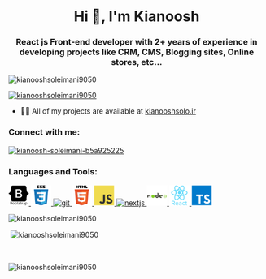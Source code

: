 <h1 align="center">Hi 👋, I'm Kianoosh</h1>
<h3 align="center">React js Front-end developer with 2+ years of experience in developing projects like CRM, CMS, Blogging sites, Online stores, etc...</h3>

<p align="left"> <img src="https://komarev.com/ghpvc/?username=kianooshsoleimani9050&label=Profile%20views&color=0e75b6&style=flat" alt="kianooshsoleimani9050" /> </p>

<p align="left"> <a href="https://github.com/ryo-ma/github-profile-trophy"><img src="https://github-profile-trophy.vercel.app/?username=kianooshsoleimani9050" alt="kianooshsoleimani9050" /></a> </p>

- 👨‍💻 All of my projects are available at [kianooshsolo.ir](kianooshsolo.ir)

<h3 align="left">Connect with me:</h3>
<p align="left">
<a href="https://linkedin.com/in/kianoosh-soleimani-b5a925225" target="blank"><img align="center" src="https://raw.githubusercontent.com/rahuldkjain/github-profile-readme-generator/master/src/images/icons/Social/linked-in-alt.svg" alt="kianoosh-soleimani-b5a925225" height="30" width="40" /></a>
</p>

<h3 align="left">Languages and Tools:</h3>
<p align="left"> <a href="https://getbootstrap.com" target="_blank" rel="noreferrer"> <img src="https://raw.githubusercontent.com/devicons/devicon/master/icons/bootstrap/bootstrap-plain-wordmark.svg" alt="bootstrap" width="40" height="40"/> </a> <a href="https://www.w3schools.com/css/" target="_blank" rel="noreferrer"> <img src="https://raw.githubusercontent.com/devicons/devicon/master/icons/css3/css3-original-wordmark.svg" alt="css3" width="40" height="40"/> </a> <a href="https://git-scm.com/" target="_blank" rel="noreferrer"> <img src="https://www.vectorlogo.zone/logos/git-scm/git-scm-icon.svg" alt="git" width="40" height="40"/> </a> <a href="https://www.w3.org/html/" target="_blank" rel="noreferrer"> <img src="https://raw.githubusercontent.com/devicons/devicon/master/icons/html5/html5-original-wordmark.svg" alt="html5" width="40" height="40"/> </a> <a href="https://developer.mozilla.org/en-US/docs/Web/JavaScript" target="_blank" rel="noreferrer"> <img src="https://raw.githubusercontent.com/devicons/devicon/master/icons/javascript/javascript-original.svg" alt="javascript" width="40" height="40"/> </a> <a href="https://nextjs.org/" target="_blank" rel="noreferrer"> <img src="https://cdn.worldvectorlogo.com/logos/nextjs-2.svg" alt="nextjs" width="40" height="40"/> </a> <a href="https://nodejs.org" target="_blank" rel="noreferrer"> <img src="https://raw.githubusercontent.com/devicons/devicon/master/icons/nodejs/nodejs-original-wordmark.svg" alt="nodejs" width="40" height="40"/> </a> <a href="https://reactjs.org/" target="_blank" rel="noreferrer"> <img src="https://raw.githubusercontent.com/devicons/devicon/master/icons/react/react-original-wordmark.svg" alt="react" width="40" height="40"/> </a> <a href="https://www.typescriptlang.org/" target="_blank" rel="noreferrer"> <img src="https://raw.githubusercontent.com/devicons/devicon/master/icons/typescript/typescript-original.svg" alt="typescript" width="40" height="40"/> </a> </p>

<p><img align="left" src="https://github-readme-stats.vercel.app/api/top-langs?username=kianooshsoleimani9050&show_icons=true&locale=en&layout=compact" alt="kianooshsoleimani9050" /></p>
<br />
<p>&nbsp;<img align="center" src="https://github-readme-stats.vercel.app/api?username=kianooshsoleimani9050&show_icons=true&locale=en" alt="kianooshsoleimani9050" /></p>
<br />
<p><img align="center" src="https://github-readme-streak-stats.herokuapp.com/?user=kianooshsoleimani9050&" alt="kianooshsoleimani9050" /></p>
